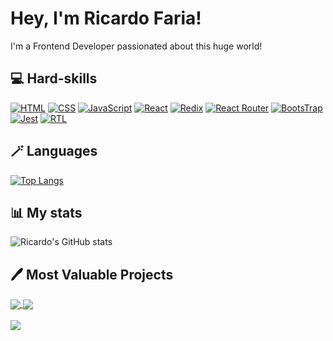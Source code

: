 # Hey, I'm Ricardo Faria!
I'm a Frontend Developer passionated about this huge world!<br />
## 💻 Hard-skills

[![HTML](https://img.shields.io/badge/HTML5-E34F26?style=for-the-badge&logo=html5&logoColor=white)]() [![CSS](https://img.shields.io/badge/CSS3-1572B6?style=for-the-badge&logo=css3&logoColor=white)]() [![JavaScript](https://img.shields.io/badge/JavaScript-F7DF1E?style=for-the-badge&logo=javascript&logoColor=black)]() [![React](https://img.shields.io/badge/React-20232A?style=for-the-badge&logo=react&logoColor=61DAFB)]() [![Redix](https://img.shields.io/badge/Redux-593D88?style=for-the-badge&logo=redux&logoColor=white)]() [![React Router](https://img.shields.io/badge/React_Router-CA4245?style=for-the-badge&logo=react-router&logoColor=white)]() [![BootsTrap](https://img.shields.io/badge/Bootstrap-563D7C?style=for-the-badge&logo=bootstrap&logoColor=white)]() [![Jest](https://img.shields.io/badge/Jest-323330?style=for-the-badge&logo=Jest&logoColor=white)]() [![RTL](https://img.shields.io/badge/testing%20library-323330?style=for-the-badge&logo=testing-library&logoColor=red)]()<br />
##  🪄 Languages

[![Top Langs](https://github-readme-stats.vercel.app/api/top-langs/?username=ricardohsfaria&layout=compact)](https://github.com/ricardohsfaria/github-readme-stats)<br />
## 📊 My stats
![Ricardo's GitHub stats](https://github-readme-stats.vercel.app/api?username=ricardohsfaria&show_icons=true&theme=synthwave)<br />
## 🖊️ Most Valuable Projects
<a href="https://github.com/ricardohsfaria/star-music">
  <img align="center" src="https://github-readme-stats.vercel.app/api/pin/?username=ricardohsfaria&repo=star-music&theme=synthwave" />
</a>
<a href="https://github.com/ricardohsfaria/">
  <img align="center" src="https://github-readme-stats.vercel.app/api/pin/?username=ricardohsfaria&repo=klever-wallet&theme=synthwave" />
</a><br /><br />

<img align="center" src="https://media3.giphy.com/media/v1.Y2lkPTc5MGI3NjExZTQ0OGQ1NTc3NDY1YTk1M2MyYTZlYWJkMzllN2M4NzM1NmRlODg1ZCZjdD1n/AqAfB3jlEy2JQuvMwZ/giphy.gif" />
